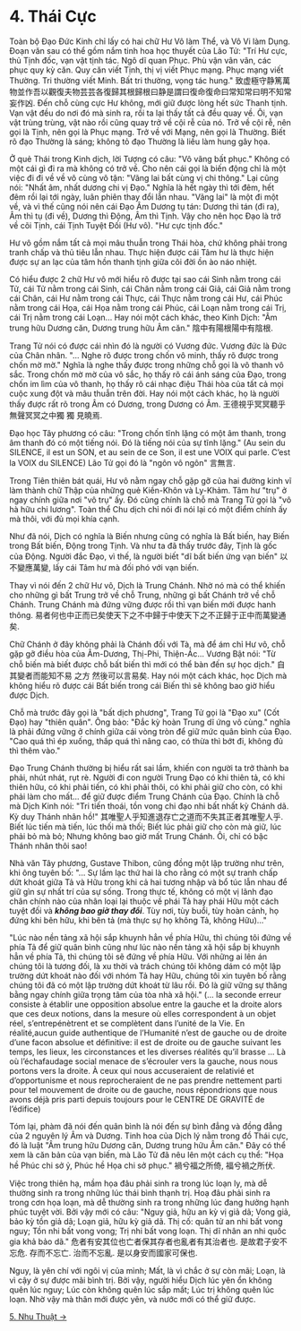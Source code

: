 # 4. Thái Cực

Toàn bộ Đạo Đức Kinh chỉ lấy có hai chữ Hư Vô làm Thể, và Vô Vi làm Dụng. Đoạn 
văn sau có thể gồm nắm tinh hoa học thuyết của Lão Tử: "Trí Hư cực, thủ Tịnh 
đốc, vạn vật tịnh tác. Ngô dĩ quan Phục. Phù vận vân vân, các phục quy kỳ căn. 
Quy căn viết Tịnh, thị vị viết Phục mạng. Phục mạng viết Thường. Tri thường viết 
Minh. Bất tri thường, vọng tác hung."
致虚極守静篤萬物並作吾以觀復夫物芸芸各復歸其根歸根曰静是謂曰復命復命曰常知常曰明不知常妄作凶.
Đến chỗ cùng cực Hư không, mới giữ được lòng hết sức Thanh tịnh. Vạn vật đều do
nơi đó mà sinh ra, rồi ta lại thấy tất cả đều quay về. Ôi, vạn vật trùng trùng,
vật nào rồi cũng quay trở về cội rễ của nó. Trở về cội rễ, nên gọi là Tịnh, nên 
gọi là Phục mạng. Trở về với Mạng, nên gọi là Thường. Biết rõ đạo Thường là 
sáng; không tỏ đạo Thường là liều làm hung gây họa.

Ở quẻ Thái trong Kinh dịch, lời Tượng có câu: "Vô vãng bất phục." Không có một 
cái gì đi ra mà không có trở về. Cho nên cái gọi là biến động chỉ là một việc 
đi đi về về vô cùng vô tận: "Vãng lai bất cùng vị chi thông." Lại cũng nói: 
"Nhất âm, nhất dương chi vị Đạo." Nghĩa là hết ngày thì tới đêm, hết đêm rồi 
lại tới ngày, luân phiên thay đổi lẫn nhau. "Vãng lai" là một đi một về, và vì 
thế cũng nói nên cái Đạo Âm Dương tụ tán: Dương thì tán (đi ra), Âm thì tụ (đi 
về), Dương thì Động, Âm thì Tịnh. Vậy cho nên học Đạo là trở về cõi Tịnh, cái 
Tịnh Tuyệt Đối (Hư vô). "Hư cực tịnh đốc."

Hư vô gồm nắm tất cả mọi mâu thuẫn trong Thái hòa, chứ không phải trong tranh
chấp và thủ tiêu lẫn nhau. Thực hiện được cái Tâm hư là thực hiện được sự an 
lạc của tâm hồn thanh tịnh giữa cõi đời ồn ào náo nhiệt.

Có hiểu được 2 chữ Hư vô mới hiểu rõ được tại sao cái Sinh nằm trong cái Tử, 
cái Tử nằm trong cái Sinh, cái Chân nằm trong cái Giả, cái Giả nằm trong cái 
Chân, cái Hư nằm trong cái Thực, cái Thực nằm trong cái Hư, cái Phúc nằm trong 
cái Họa, cái Họa nằm trong cái Phúc, cái Loạn nằm trong cái Trị, cái Trị nằm 
trong cái Loạn... Hay nói một cách khác, theo Kinh Dịch: "Âm trung hữu Dương 
căn, Dương trung hữu Âm căn." 陰中有陽根陽中有陰根.

Trang Tử nói có được cái nhìn đó là người có Vương đức. Vương đức là Đức của
Chân nhân. "... Nghe rõ được trong chốn vô minh, thấy rõ được trong chốn mờ 
mờ." Nghĩa là nghe thấy được trong những chỗ gọi là vô thanh vô sắc. Trong chốn 
mờ mờ của vô sắc, họ thấy rõ cái ánh sáng của Đạo, trong chốn im lìm của vô 
thanh, họ thấy rõ cái nhạc điệu Thái hòa của tất cả mọi cuộc xung đột và mâu 
thuẫn trên đời. Hay nói một cách khác, họ là người thấy được rất rõ trong Âm có 
Dương, trong Dương có Âm. 王德視乎冥冥聽乎無聲冥冥之中獨 獨 見曉焉.

Đạo học Tây phương có câu: "Trong chốn tĩnh lặng có một âm thanh, trong âm thanh
đó có một tiếng nói. Đó là tiếng nói của sự tĩnh lặng." (Au sein du SILENCE, il
est un SON, et au sein de ce Son, il est une VOIX qui parle. C’est la VOIX du
SILENCE) Lão Tử gọi đó là "ngôn vô ngôn" 言無言.

Trong Tiên thiên bát quái, Hư vô nằm ngay chỗ gặp gỡ của hai đường kinh vĩ làm
thành chữ Thập của những quẻ Kiền-Khôn và Ly-Khảm. Tâm hư "trụ" ở ngay chính 
giữa nơi "vô trụ" ấy. Đó cũng chính là chỗ mà Trang Tử gọi là "vô hà hữu chi 
lương". Toàn thể Chu dịch chỉ nói đi nói lại có một điểm chính ấy mà thôi, với 
đủ mọi khía cạnh.

Như đã nói, Dịch có nghĩa là Biến nhưng cũng có nghĩa là Bất biến, hay Biến 
trong Bất biến, Động trong Tịnh. Và như ta đã thấy trước đây, Tịnh là gốc của 
Động. Người đắc Đạo, vì thế, là người biết "dĩ bất biến ứng vạn biến" 
以不變應萬變, lấy cái Tâm hư mà đối phó với vạn biến.

Thay vì nói đến 2 chữ Hư vô, Dịch là Trung Chánh. Nhờ nó mà có thể khiến cho 
những gì bất Trung trở về chỗ Trung, những gì bất Chánh trở về chỗ Chánh. Trung 
Chánh mà đứng vững được rồi thì vạn biến mới được hanh thông.
易者何也中正而已矣使天下之不中歸于中使天下之不正歸于正中而萬變通矣.

Chữ Chánh ở đây không phải là Chánh đối với Tà, mà để ám chỉ Hư vô, chỗ gặp gỡ
điều hòa của Âm-Dương, Thị-Phi, Thiện-Ác... Vương Bật nói: "Từ chỗ biến mà biết
được chỗ bất biến thì mới có thể bàn đến sự học dịch."
自其變者而能知不易 之方 然後可以言易矣. Hay nói một cách khác, học Dịch mà không
hiểu rõ được cái Bất biến trong cái Biến thì sẽ không bao giờ hiểu được Dịch.

Chỗ mà trước đây gọi là "bất dịch phương", Trang Tử gọi là "Đạo xu" (Cốt Đạo) 
hay "thiên quân". Ông bảo: "Đắc kỳ hoàn Trung dĩ ứng vô cùng." nghĩa là phải 
đứng vững ở chính giữa cái vòng tròn để giữ mức quân bình của Đạo. "Cao quá 
thì ép xuống, thấp quá thì nâng cao, có thừa thì bớt đi, không đủ thì thêm 
vào."

Đạo Trung Chánh thường bị hiểu rất sai lầm, khiến con người ta trở thành ba
phải, nhút nhát, rụt rè. Người đi con người Trung Đạo có khi thiên tả, có khi
thiên hữu, có khi phải tiến, có khi phải thôi, có khi phải giữ cho còn, có khi
phải làm cho mất... để giữ được điểm Trung Chánh của Đạo. Chính là chỗ mà Dịch
Kinh nói: "Tri tiến thoái, tồn vong chi đạo nhi bất nhất kỳ Chánh dã. Kỳ duy
Thánh nhân hồ!" 其唯聖人乎知進退存亡之道而不失其正者其唯聖人乎. Biết lúc tiến mà 
tiến, lúc thối mà thối; Biết lúc phải giữ cho còn mà giữ, lúc phải bỏ mà bỏ; 
Nhưng không bao giờ mất Trung Chánh. Ôi, chỉ có bậc Thánh nhân thôi sao!

Nhà văn Tây phương, Gustave Thibon, cũng đồng một lập trường như trên, khi ông
tuyên bố: "... Sự lầm lạc thứ hai là cho rằng có một sự tranh chấp dứt khoát
giữa Tả và Hữu trong khi cả hai tương nhập và bổ túc lẫn nhau để giữ gìn sự nhất
trí của sự sống. Trong thực tế, không có một vị lãnh đạo chân chính nào của nhân
loại lại thuộc về phái Tả hay phái Hữu một cách tuyệt đối và ***không bao giờ 
thay đổi***. Tùy nơi, tùy buổi, tùy hoàn cảnh, họ đứng khi bên hữu, khi bên tả 
(mà thực sự họ không Tả, không Hữu)..."

"Lúc nào nền tảng xã hội sắp khuynh hẳn về phía Hữu, thì chúng tôi đứng về phía 
Tả để giữ quân bình cũng như lúc nào nền tảng xã hội sắp bị khuynh hẳn về phía 
Tả, thì chúng tôi sẽ đứng về phía Hữu. Với những ai lên án chúng tôi là tương 
đối, là xu thời và trách chúng tôi không dám có một lập trường dứt khoát nào đối 
với nhóm Tả hay Hữu, chúng tôi xin tuyên bố rằng chúng tôi đã có một lập trường 
dứt khoát từ lâu rồi. Đó là giữ vững sự thăng bằng ngay chính giữa trọng tâm của 
tòa nhà xã hội." (... la seconde erreur consiste à établir une opposition 
absolue entre la gauche et la droite alors que ces deux notions, dans la mesure 
où elles correspondent à un objet réel, s’entrepénètrent et se complètent dans 
l’unité de la Vie. En réalité,aucun guide authentique de l’Humanité n’est de 
gauche ou de droite d’une facon absolue et définitive: il est de droite ou de 
gauche suivant les temps, les lieux, les circonstances et les diverses réalités 
qu’il brasse ... Là où l’échafaudage social menace de s’écrouler vers la 
gauche, nous nous portons vers la droite. À ceux qui nous accuseraient de 
relativié et d’opportunisme et nous reprocheraient de ne pas prendre nettement 
parti pour tel mouvement de droite ou de gauche, nous répondrions que nous 
avons déjà pris parti depuis toujours pour le CENTRE DE GRAVITÉ de l’édifice)

Tóm lại, phàm đã nói đến quân bình là nói đến sự bình đẳng và đồng đẳng của 2
nguyên lý Âm và Dương. Tinh hoa của Dịch lý nằm trong đồ Thái cực, đó là luật
"Âm trung hữu Dương căn, Dương trung hữu Âm căn." Đây có thể xem là căn bản của 
vạn biến, mà Lão Tử đã nêu lên một cách cụ thể: "Họa hề Phúc chi sở ỷ, Phúc hề 
Họa chi sở phục." 禍兮福之所倚, 福兮禍之所伏.

Việc trong thiên hạ, mầm họa đâu phải sinh ra trong lúc loạn ly, mà dễ thường
sinh ra trong những lúc thái bình thạnh trị. Hoạ đâu phải sinh ra trong cơn họa
loạn, mà dễ thường sinh ra trong những lúc đang hưởng hạnh phúc tuyệt vời. Bởi
vậy mới có câu: "Nguy giả, hữu an kỳ vị giả dã; Vong giả, bảo kỳ tồn giả dã;
Loạn giả, hữu kỳ giả dã. Thị cố: quân tử an nhi bất vong nguy; Tồn nhi bất vong
vong; Trị nhi bất vong loạn. Thị dĩ nhân an nhi quốc gia khả bảo dã."
危者有安其位也亡者保其存者也亂者有其治者也. 是故君子安不忘危. 存而不忘亡. 治而不忘亂.
是以身安而國家可保也.

Nguy, là yên chí với ngôi vị của mình; Mất, là vì chắc ở sự còn mãi; Loạn, là vì
cậy ở sự được mãi bình trị. Bởi vậy, người hiểu Dịch lúc yên ổn không quên lúc
nguy; Lúc còn không quên lúc sắp mất; Lúc trị không quên lúc loạn. Nhờ vậy mà
thân mới được yên, và nước mới có thể giữ được.

[5. Nhu Thuật &rarr;](https://github.com/thaicuc/tinh-hoa-dao-hoc/blob/master/contents/05-nhu-thuat.md)

